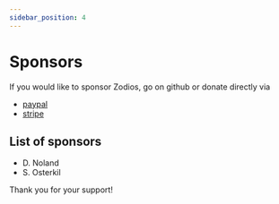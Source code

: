 ```yaml
---
sidebar_position: 4
---
```


# Sponsors

If you would like to sponsor Zodios, go on github or donate directly via

- [paypal](https://www.paypal.me/ecyrbe)
- [stripe](https://github.com/sponsors/ecyrbe)

## List of sponsors

- D. Noland
- S. Osterkil

Thank you for your support!
